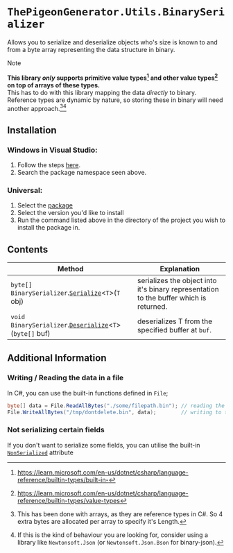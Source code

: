 # `ThePigeonGenerator.Utils.BinarySerializer`
Allows you to serialize and deserialize objects who's size is known to and from a byte array representing the data structure in binary.

> [!NOTE]
> **This library _only_ supports primitive value types[^1] and other value types[^2] on top of arrays of these types.<br/>**
> This has to do with this library mapping the data *directly* to binary. Reference types are dynamic by nature, so storing these in binary will need another approach.[^3][^4]

## Installation
### Windows in Visual Studio:
1. Follow the steps [here](https://learn.microsoft.com/en-us/nuget/quickstart/install-and-use-a-package-in-visual-studio#nuget-package-manager).
2. Search the package namespace seen above.
### Universal:
1. Select the [package](https://github.com/thepigeongenerator/BinarySerializer/pkgs/nuget/ThePigeonGenerator.Utils.BinarySerializer)
2. Select the version you'd like to install
3. Run the command listed above in the directory of the project you wish to install the package in.

## Contents
| Method                                                                     | Explanation                                                                            |
| -------------------------------------------------------------------------- | -------------------------------------------------------------------------------------- |
| `byte[]` `BinarySerializer`.[`Serialize`](#serialize)<`T`>(`T` obj)        | serializes the object into it's binary representation to the buffer which is returned. |
| `void` `BinarySerializer`.[`Deserialize`](#deserialize)<`T`>(`byte[]` buf) | deserializes T from the specified buffer at `buf`.                                     |

## Additional Information
### Writing / Reading the data in a file
In C#, you can use the built-in functions defined in `File`;
```cs
byte[] data = File.ReadAllBytes("./some/filepath.bin"); // reading the data stored at the path
File.WriteAllBytes("/tmp/dontdelete.bin", data);        // writing to the binary file
```
### Not serializing certain fields
If you don't want to serialize some fields, you can utilise the built-in [`NonSerialized`](https://learn.microsoft.com/en-us/dotnet/api/system.nonserializedattribute) attribute

[^1]: https://learn.microsoft.com/en-us/dotnet/csharp/language-reference/builtin-types/built-in-
[^2]: https://learn.microsoft.com/en-us/dotnet/csharp/language-reference/builtin-types/value-types
[^3]: This has been done with arrays, as they are reference types in C#. So 4 extra bytes are allocated per array to specify it's Length.
[^4]: If this is the kind of behaviour you are looking for, consider using a library like `Newtonsoft.Json` (or `Newtonsoft.Json.Bson` for binary-json).
